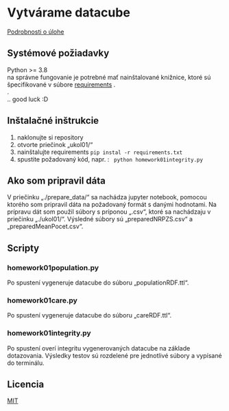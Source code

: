 # Vytvárame datacube

[Podrobnosti o úlohe](https://skoda.projekty.ms.mff.cuni.cz/ndbi046/seminars/02-data-cube.html#/3) 

## Systémové požiadavky

Python >= 3.8 <br>
na správne fungovanie je potrebné mať nainštalované knižnice, ktoré sú špecifikované v  súbore [requirements](https://github.com/DonRiccardo/UvoddoDatovehoInzenyrstvi/blob/21484ed39bf7e23c3ea61a0c6a8e80ad799b5a35/ukol01/requirements.txt)
. <br>
. <br>
.. good luck :D

## Inštalačné inštrukcie

1) naklonujte si repository
2) otvorte priečinok „ukol01/“
3) nainštalujte requirements ``` pip instal -r requirements.txt ```
4) spustite požadovaný kód, napr. : ``` python homework01integrity.py```

## Ako som pripravil dáta

V priečinku „./prepare_data/“ sa nachádza jupyter notebook, pomocou ktorého som pripravil dáta na požadovaný formát s danými hodnotami. 
Na prípravu dát som použil súbory s príponou „.csv“, ktoré sa nachádzaju v priečinku „./ukol01/“.
Výsledné súbory sú „preparedNRPZS.csv“ a „preparedMeanPocet.csv“. <br>


## Scripty
### homework01population.py

Po spustení vygeneruje datacube do súboru „populationRDF.ttl“.


### homework01care.py

Po spustení vygeneruje datacube do súboru „careRDF.ttl“.

### homework01integrity.py

Po spustení overí integritu vygenerovaných datacube na základe dotazovania. Výsledky testov sú rozdelené pre jednotlivé súbory a vypísané do terminálu.



## Licencia

[MIT](https://github.com/DonRiccardo/UdDI/blob/d0291e5a83fc1bfcafb95b48fe7b241e13cc254d/ukol01/license.txt)
